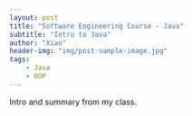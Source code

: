 ```yaml
---
layout: post
title: "Software Engineering Course - Java"
subtitle: "Intro to Java"
author: "Xiao"
header-img: "img/post-sample-image.jpg"
tags:
    - Java
    - OOP
---
```


Intro and summary from my class.